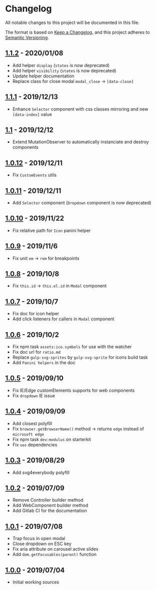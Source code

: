# Changelog

All notable changes to this project will be documented in this file.

The format is based on [Keep a Changelog](https://keepachangelog.com/en/1.0.0/),
and this project adheres to [Semantic Versioning](https://semver.org/spec/v2.0.0.html).

## [1.1.2](https://git.cross-systems.ch/wide-front/modulus/tags/v1.1.1) - 2020/01/08
- Add helper `display` (`states` is now deprecated)
- Add helper `visibility` (`states` is now deprecated)
- Update helper documentation
- Replace class for close modal `modal_close` -> `[data-close]`

## [1.1.1](https://git.cross-systems.ch/wide-front/modulus/tags/v1.1.1) - 2019/12/13
- Enhance `Selector` component with css classes mirroring and new `[data-index]` value

## [1.1](https://git.cross-systems.ch/wide-front/modulus/tags/v1.1) - 2019/12/12
- Extend MutationObserver to automatically instanciate and destroy components

## [1.0.12](https://git.cross-systems.ch/wide-front/modulus/tags/v1.0.12) - 2019/12/11
- Fix `CustomEvents` utils

## [1.0.11](https://git.cross-systems.ch/wide-front/modulus/tags/v1.0.11) - 2019/12/11
- Add `Selector` component (`Dropdown` component is now deprecated)

## [1.0.10](https://git.cross-systems.ch/wide-front/modulus/tags/v1.0.10) - 2019/11/22
- Fix relative path for `Icon` panini helper

## [1.0.9](https://git.cross-systems.ch/wide-front/modulus/tags/v1.0.9) - 2019/11/6
- Fix unit `em` -> `rem` for breakpoints

## [1.0.8](https://git.cross-systems.ch/wide-front/modulus/tags/v1.0.8) - 2019/10/8
- Fix `this.id` -> `this.el.id` in `Modal` component

## [1.0.7](https://git.cross-systems.ch/wide-front/modulus/tags/v1.0.7) - 2019/10/7
- Fix doc for icon helper 
- Add click listeners for callers in `Modal` component

## [1.0.6](https://git.cross-systems.ch/wide-front/modulus/tags/v1.0.6) - 2019/10/2
- Fix npm task `assets:ico.symbols` for use with the watcher
- Fix doc url for `ratio.md`
- Replace `gulp-svg-sprites` by `gulp-svg-sprite` for icons build task
- Add `Panini helpers` in the doc

## [1.0.5](https://git.cross-systems.ch/wide-front/modulus/tags/v1.0.5) - 2019/09/10
- Fix IE/Edge customElements supports for web components
- Fix `dropdown` IE issue

## [1.0.4](https://git.cross-systems.ch/wide-front/modulus/tags/v1.0.4) - 2019/09/09
- Add closest polyfill 
- Fix `browser.getBrowserName()` method -> returns `edge` instead of `microsoft edge`
- Fix npm task `dev:modulus` on starterkit
- Fix `uos` dependencies

## [1.0.3](https://git.cross-systems.ch/wide-front/modulus/tags/v1.0.3) - 2019/08/29
- Add svg4everybody polyfill

## [1.0.2](https://git.cross-systems.ch/wide-front/modulus/tags/v1.0.2) - 2019/07/09
- Remove Controller builder method
- Add WebComponent builder method
- Add Gitlab CI for the documentation

## [1.0.1](https://git.cross-systems.ch/wide-front/modulus/tags/v1.0.1) - 2019/07/08
- Trap focus in open modal
- Close dropdown on ESC key
- Fix aria attribute on carousel active slides
- Add `dom.getFocusables(parent)` function

## [1.0.0](https://git.cross-systems.ch/wide-front/modulus/tags/v1.0.0) - 2019/07/04
- Initial working sources